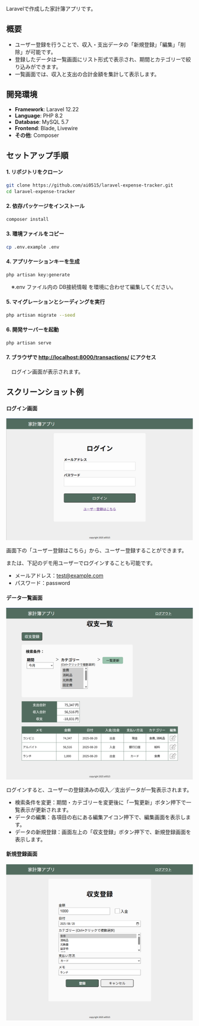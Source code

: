 Laravelで作成した家計簿アプリです。

## 概要
* ユーザー登録を行うことで、収入・支出データの「新規登録」「編集」「削除」が可能です。
* 登録したデータは一覧画面にリスト形式で表示され、期間とカテゴリーで絞り込みができます。
* 一覧画面では、収入と支出の合計金額を集計して表示します。

## 開発環境
- **Framework**: Laravel 12.22
- **Language**: PHP 8.2
- **Database**: MySQL 5.7
- **Frontend**: Blade, Livewire
- **その他**: Composer

## セットアップ手順

#### 1. リポジトリをクローン
```bash
git clone https://github.com/ai0515/laravel-expense-tracker.git
cd laravel-expense-tracker
```
#### 2. 依存パッケージをインストール
```bash
composer install
```
#### 3. 環境ファイルをコピー
```bash
cp .env.example .env
```
#### 4. アプリケーションキーを生成
```bash
php artisan key:generate
```
　※.env ファイル内の DB接続情報 を環境に合わせて編集してください。

#### 5. マイグレーションとシーディングを実行
```bash
php artisan migrate --seed
```
#### 6. 開発サーバーを起動
```bash
php artisan serve
```
#### 7. ブラウザで [http://localhost:8000/transactions/](http://localhost:8000/transactions/) にアクセス
　ログイン画面が表示されます。

 ## スクリーンショット例

#### ログイン画面
<img src="docs/images/login.png" width="600px">

画面下の「ユーザー登録はこちら」から、ユーザー登録することができます。

または、下記のデモ用ユーザーでログインすることも可能です。
* メールアドレス：test@example.com
* パスワード：password

#### データ一覧画面
<img src="docs/images/list.png" width="600px">

ログインすると、ユーザーの登録済みの収入／支出データが一覧表示されます。
* 検索条件を変更：期間・カテゴリーを変更後に「一覧更新」ボタン押下で一覧表示が更新されます。
* データの編集：各項目の右にある編集アイコン押下で、編集画面を表示します。
* データの新規登録：画面左上の「収支登録」ボタン押下で、新規登録画面を表示します。

#### 新規登録画面
<img src="docs/images/create.png" width="600px">